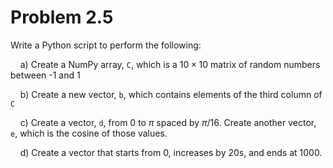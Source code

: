 # Problem 2.5

Write a Python script to perform the following:

&nbsp;&nbsp;&nbsp;&nbsp;a)	Create a NumPy array, ```C```, which is a $10\times10$ matrix of random numbers between -1 and 1

&nbsp;&nbsp;&nbsp;&nbsp;b)	Create a new vector, ```b```, which contains elements of the third column of ```C```

&nbsp;&nbsp;&nbsp;&nbsp;c)	Create a vector, ```d```, from $0$ to $\pi$ spaced by $\pi/16$. Create another vector, ```e```, which is the cosine of those values.

&nbsp;&nbsp;&nbsp;&nbsp;d)	Create a vector that starts from 0, increases by 20s, and ends at 1000.

